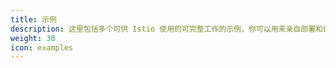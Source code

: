 ```yaml
---
title: 示例
description: 这里包括多个可供 Istio 使用的可完整工作的示例，你可以用来亲自部署和体验这些示例。
weight: 30
icon: examples
---
```

